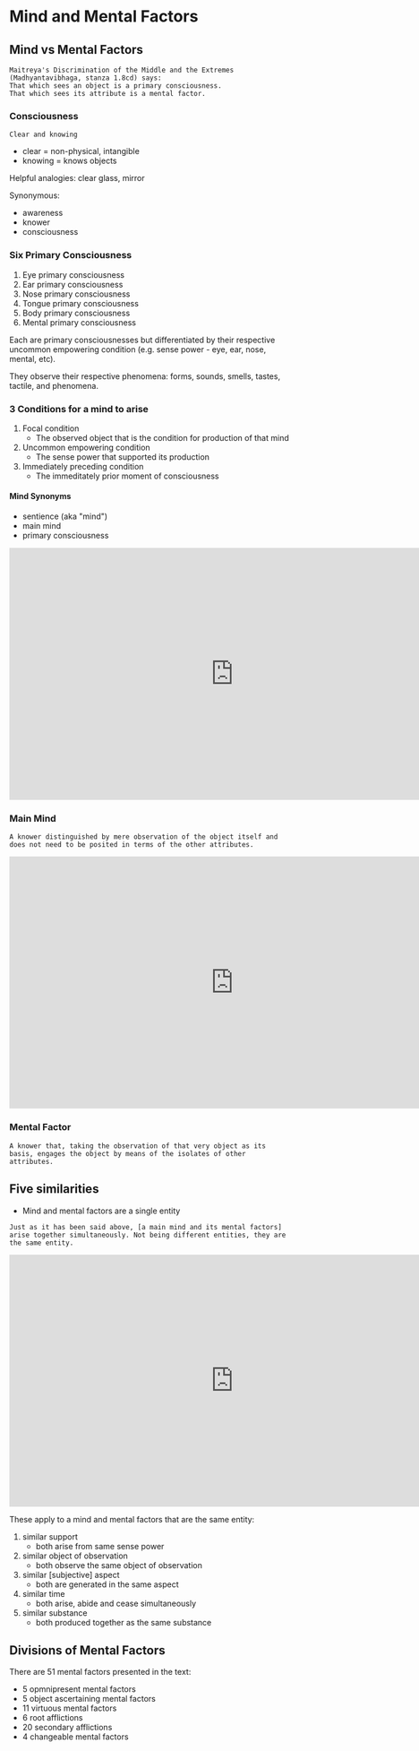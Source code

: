 # Mind and Mental Factors

## Mind vs Mental Factors


```
Maitreya's Discrimination of the Middle and the Extremes (Madhyantavibhaga, stanza 1.8cd) says:
That which sees an object is a primary consciousness.
That which sees its attribute is a mental factor.
```


### Consciousness

`Clear and knowing`

* clear = non-physical, intangible
* knowing = knows objects

Helpful analogies: clear glass, mirror

Synonymous:

* awareness
* knower
* consciousness

### Six Primary Consciousness
1. Eye primary consciousness
2. Ear primary consciousness
3. Nose primary consciousness
4. Tongue primary consciousness
5. Body primary consciousness
6. Mental primary consciousness

Each are primary consciousnesses but differentiated by their respective uncommon empowering condition (e.g. sense power - eye, ear, nose, mental, etc).

They observe their respective phenomena: forms, sounds, smells, tastes, tactile, and phenomena.

### 3 Conditions for a mind to arise

1. Focal condition
    * The observed object that is the condition for production of that mind
2. Uncommon empowering condition
    * The sense power that supported its production
3. Immediately preceding condition
    * The immeditately prior moment of consciousness

#### Mind Synonyms

* sentience (aka "mind")
* main mind
* primary consciousness

<iframe width="800" height="450" src="https://www.youtube.com/embed/wKDoZJUn48E" frameborder="0" allow="accelerometer; autoplay; clipboard-write; encrypted-media; gyroscope; picture-in-picture" allowfullscreen></iframe>

### Main Mind

`A knower distinguished by mere observation of the object itself and does not need to be posited in terms of the other attributes.`

<iframe width="800" height="450" src="https://www.youtube.com/embed/Ul2wMes0Im8" frameborder="0" allow="accelerometer; autoplay; clipboard-write; encrypted-media; gyroscope; picture-in-picture" allowfullscreen></iframe>


### Mental Factor

`A knower that, taking the observation of that very object as its basis, engages the object by means of the isolates of other attributes.`

## Five similarities

* Mind and mental factors are a single entity

`Just as it has been said above, [a main mind and its mental factors] arise together simultaneously. Not being different entities, they are the same entity.`


<iframe width="800" height="450" src="https://www.youtube.com/embed/pLdx7UVftWE" frameborder="0" allow="accelerometer; autoplay; clipboard-write; encrypted-media; gyroscope; picture-in-picture" allowfullscreen></iframe>

These apply to a mind and mental factors that are the same entity:

1. similar support
    * both arise from same sense power
2. similar object of observation
    * both observe the same object of observation
3. similar [subjective] aspect
    * both are generated in the same aspect
4. similar time
    * both arise, abide and cease simultaneously
5. similar substance
    * both produced together as the same substance

## Divisions of Mental Factors

There are 51 mental factors presented in the text:

* 5 opmnipresent mental factors
* 5 object ascertaining mental factors
* 11 virtuous mental factors
* 6 root afflictions
* 20 secondary afflictions
* 4 changeable mental factors